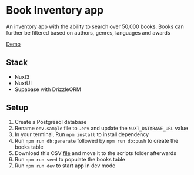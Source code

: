 # Book Inventory app

An inventory app with the ability to search over 50,000 books. Books can further be filtered based on authors, genres, languages and awards

[Demo](https://book-inventory-nuxt.vercel.app/)

## Stack

- Nuxt3
- NuxtUI
- Supabase with DrizzleORM

## Setup

1. Create a Postgresql database
2. Rename `env.sample` file to `.env` and update the `NUXT_DATABASE_URL` value
3. In your terminal, Run `npm install` to install dependency
4. Run `npm run db:generate` followed by `npm run db:push` to create the books table
5. Download this CSV [file](https://drive.google.com/file/d/11O_cLm5PU7Jfp7rHJ1ZAOLzobfp90oFA/view?usp=drive_link) and move it to the scripts folder afterwards
6. Run `npm run seed` to populate the books table
7. Run `npm run dev` to start app in dev mode

